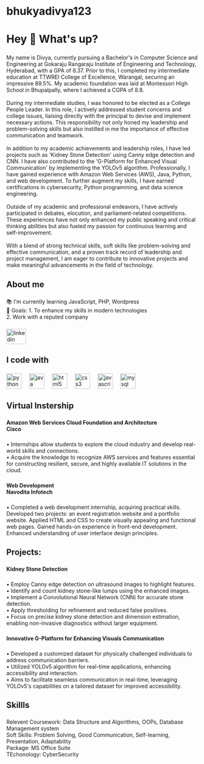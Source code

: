 # bhukyadivya123
<h1 align="left">Hey 👋 What's up?</h1>

###

<p align="left">My name is  Divya, currently pursuing a Bachelor's in Computer Science and Engineering at Gokaraju Rangaraju Institute of Engineering and Technology, Hyderabad, with a GPA of 8.37. Prior to this, I completed my intermediate education at TTWREI College of Excellence, Warangal, securing an impressive 89.5%. My academic foundation was laid at Montessori High School in Bhupalpally, where I achieved a CGPA of 8.8.<br><br>During my intermediate studies, I was honored to be elected as a College People Leader. In this role, I actively addressed student concerns and college issues, liaising directly with the principal to devise and implement necessary actions. This responsibility not only honed my leadership and problem-solving skills but also instilled in me the importance of effective communication and teamwork.<br><br>In addition to my academic achievements and leadership roles, I have led projects such as 'Kidney Stone Detection' using Canny edge detection and CNN. I have also contributed to the 'G-Platform for Enhanced Visual Communication' by implementing the YOLOv5 algorithm. Professionally, I have gained experience with Amazon Web Services (AWS), Java, Python, and web development. To further augment my skills, I have earned certifications in cybersecurity, Python programming, and data science engineering.<br><br>Outside of my academic and professional endeavors, I have actively participated in debates, elocution, and parliament-related competitions. These experiences have not only enhanced my public speaking and critical thinking abilities but also fueled my passion for continuous learning and self-improvement.<br><br>With a blend of strong technical skills, soft skills like problem-solving and effective communication, and a proven track record of leadership and project management, I am eager to contribute to innovative projects and make meaningful advancements in the field of technology.</p>

###

<h2 align="left">About me</h2>

###

<p align="left">📚 I'm currently learning JavaScript, PHP, Wordpress<br>🎯 Goals: 1. To enhance my skills in modern technologies <br>2. Work with a reputed company</p>

###

<div align="left">
  <a href="https://www.linkedin.com/in/divya-bhukya-463462245?utm_source=share&utm_campaign=share_via&utm_content=profile&utm_medium=android_app" target="_blank">
    <img src="https://raw.githubusercontent.com/maurodesouza/profile-readme-generator/master/src/assets/icons/social/linkedin/default.svg" width="52" height="40" alt="linkedin logo"  />
  </a>
</div>

###

<h2 align="left">I code with</h2>

###

<div align="left">
  <img src="https://cdn.jsdelivr.net/gh/devicons/devicon/icons/python/python-original.svg" height="40" alt="python logo"  />
  <img width="12" />
  <img src="https://cdn.jsdelivr.net/gh/devicons/devicon/icons/java/java-original.svg" height="40" alt="java logo"  />
  <img width="12" />
  <img src="https://cdn.jsdelivr.net/gh/devicons/devicon/icons/html5/html5-original.svg" height="40" alt="html5 logo"  />
  <img width="12" />
  <img src="https://cdn.jsdelivr.net/gh/devicons/devicon/icons/css3/css3-original.svg" height="40" alt="css3 logo"  />
  <img width="12" />
  <img src="https://cdn.jsdelivr.net/gh/devicons/devicon/icons/javascript/javascript-original.svg" height="40" alt="javascript logo"  />
  <img width="12" />
  <img src="https://cdn.jsdelivr.net/gh/devicons/devicon/icons/mysql/mysql-original.svg" height="40" alt="mysql logo"  />
</div>

###

<h2 align="left">Virtual Instership</h2>

###

<h4 align="left">Amazon Web Services Cloud Foundation and Architecture<br>Cisco</h4>

###

<p align="left">• Internships allow students to explore the cloud industry and develop real-world skills and connections.<br>• Acquire the knowledge to recognize AWS services and features essential for constructing resilient, secure, and highly available IT solutions in the cloud.</p>

###

<h4 align="left">Web Development <br>Navodita Infotech</h4>

###

<p align="left">• Completed a web development internship, acquiring practical skills. Developed two projects: an event registration website and a portfolio website. Applied HTML and CSS to create visually appealing and functional web pages. Gained hands-on experience in front-end development. Enhanced understanding of user interface design principles.</p>

###

<h2 align="left">Projects:</h2>

###

<h4 align="left">Kidney Stone Detection</h4>

###

<p align="left">• Employ Canny edge detection on ultrasound images to highlight features.<br>• Identify and count kidney stone-like lumps using the enhanced images.<br>• Implement a Convolutional Neural Network (CNN) for accurate stone detection.<br>• Apply thresholding for refinement and reduced false positives.<br>• Focus on precise kidney stone detection and dimension estimation, enabling non-invasive diagnostics without larger equipment.</p>

###

<h4 align="left">Innovative G-Platform for Enhancing Visuals Communication</h4>

###

<p align="left">• Developed a customized dataset for physically challenged individuals to address communication barriers.<br>• Utilized YOLOv5 algorithm for real-time applications, enhancing accessibility and interaction.<br>• Aims to facilitate seamless communication in real-time, leveraging YOLOv5's capabilities on a tailored dataset for improved accessibility.</p>

###

<h2 align="left">Skillls</h2>

###

<p align="left">Relevent Coursework: Data Structure and Algorithms, OOPs, Database Management system<br>Soft Skills: Problem Solving, Good Communication, Self-learning, Presentation, Adaptability<br>Package: MS Office Suite<br>TEchonology: CyberSecurity</p>

###
